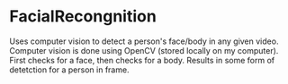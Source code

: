 # FacialRecongnition

Uses computer vision to detect a person's face/body in any given video. 
Computer vision is done using OpenCV (stored locally on my computer).
First checks for a face, then checks for a body. 
Results in some form of detetction for a person in frame.
